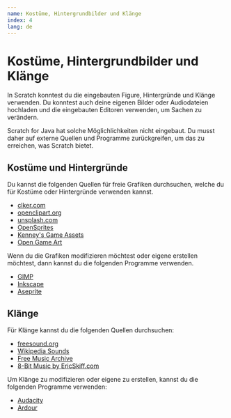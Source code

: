 ```yaml
---
name: Kostüme, Hintergrundbilder und Klänge
index: 4
lang: de
---
```


# Kostüme, Hintergrundbilder und Klänge

In Scratch konntest du die eingebauten Figure, Hintergründe und Klänge verwenden. Du konntest auch deine eigenen Bilder oder Audiodateien hochladen und die eingebauten Editoren verwenden, um Sachen zu verändern.

Scratch for Java hat solche Möglichlichkeiten nicht eingebaut. Du musst daher auf externe Quellen und Programme zurückgreifen, um das zu erreichen, was Scratch bietet.

## Kostüme und Hintergründe

Du kannst die folgenden Quellen für freie Grafiken durchsuchen, welche du für Kostüme oder Hintergründe verwenden kannst.

- [clker.com](https://clker.com)
- [openclipart.org](https://openclipart.org/)
- [unsplash.com](https://unsplash.com/)
- [OpenSprites](https://opensprites.org/)
- [Kenney's Game Assets](https://kenney.nl/assets)
- [Open Game Art](http://opengameart.org/)

Wenn du die Grafiken modifizieren möchtest oder eigene erstellen möchtest, dann kannst du die folgenden Programme verwenden.

- [GIMP](https://www.gimp.org/)
- [Inkscape](https://inkscape.org)
- [Aseprite](https://www.aseprite.org/)

## Klänge

Für Klänge kannst du die folgenden Quellen durchsuchen:

- [freesound.org](https://www.freesound.org/)
- [Wikipedia Sounds](https://en.wikipedia.org/wiki/Wikipedia:Free_sound_resources)
- [Free Music Archive](https://freemusicarchive.org/genre/Metal/)
- [8-Bit Music by EricSkiff.com](http://ericskiff.com/music/)

Um Klänge zu modifizieren oder eigene zu erstellen, kannst du die folgenden Programme verwenden:

- [Audacity](https://www.audacityteam.org/)
- [Ardour](https://ardour.org/)
